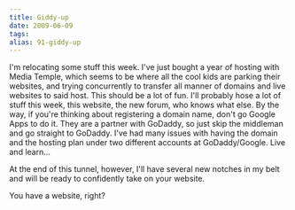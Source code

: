 ```yaml
---
title: Giddy-up
date: 2009-06-09
tags: 
alias: 91-giddy-up
---
```


I'm relocating some stuff this week.  I've just bought a year of hosting with Media Temple, which seems to be where all the cool kids are parking their websites, and trying concurrently to transfer all manner of domains and live websites to said host.  This should be a lot of fun.  I'll probably hose a lot of stuff this week, this website, the new forum, who knows what else.  By the way, if you're thinking about registering a domain name, don't go Google Apps to do it.  They are a partner with GoDaddy, so just skip the middleman and go straight to GoDaddy.  I've had many issues with having the domain and the hosting plan under two different accounts at GoDaddy/Google.  Live and learn...

At the end of this tunnel, however, I'll have several new notches in my belt and will be ready to confidently take on your website.

You have a website, right?